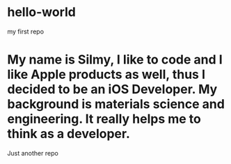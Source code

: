 # hello-world
my first repo

My name is Silmy, I like to code and I like Apple products as well, thus I decided to be an iOS Developer.
My background is materials science and engineering. It really helps me to think as a developer.
=======
Just another repo
